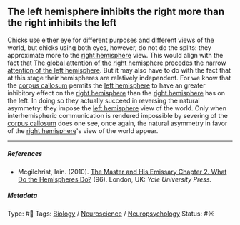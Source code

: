 ## The left hemisphere inhibits the right more than the right inhibits the left

Chicks use either eye for different purposes and different views of the world, but chicks using both eyes, however, do not do the splits: they approximate more to the [right hemisphere](Right%20hemisphere.md) view. This would align with the fact that [The global attention of the right hemisphere precedes the narrow attention of the left hemisphere](The%20global%20attention%20of%20the%20right%20hemisphere%20precedes%20the%20narrow%20attention%20of%20the%20left%20hemisphere.md). But it may also have to do with the fact that at this stage their hemispheres are relatively independent. For we know that the [corpus callosum](Corpus%20callosum.md) permits the [left hemisphere](Left%20hemisphere.md) to have an greater inhibitory effect on the [right hemisphere](Right%20hemisphere.md) than the [right hemisphere](Right%20hemisphere.md) has on the left. In doing so they actually succeed in reversing the natural asymmetry: they impose the [left hemisphere](Left%20hemisphere.md) view of the world. Only when interhemispheric communication is rendered impossible by severing of the [corpus callosum](Corpus%20callosum.md) does one see, once again, the natural asymmetry in favor of the [right hemisphere](Right%20hemisphere.md)'s view of the world appear.

---

##### References

* Mcgilchrist, Iain. (2010). [The Master and His Emissary Chapter 2. What Do the Hemispheres Do?](The%20Master%20and%20His%20Emissary%20Chapter%202.%20What%20Do%20the%20Hemispheres%20Do%3F.md) (96). London, UK: *Yale University Press.*

##### Metadata

Type: #🔴 
Tags: [Biology]() / [Neuroscience](Neuroscience.md) / [Neuropsychology](Neuropsychology.md) 
Status: #☀️ 
